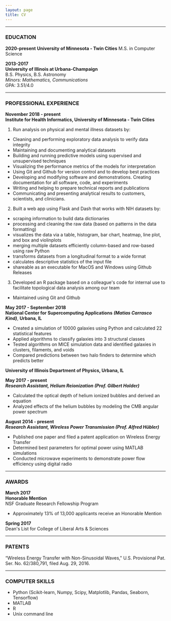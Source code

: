 ```yaml
---
layout: page
title: CV
---
```



***
### EDUCATION
**2020-present**
**University of Minnesota - Twin Cities**
M.S. in Computer Science

**2013-2017**  
**University of Illinois at Urbana-Champaign**  
B.S. Physics, B.S. Astronomy  
*Minors: Mathematics, Communications*  
GPA: 3.51/4.0  

***
### PROFESSIONAL EXPERIENCE  
**November 2018 - present**  
**Institute for Health Informatics, University of Minnesota - Twin Cities**

1. Run analysis on physical and mental illness datasets by:
 - Cleaning and performing exploratory data analysis to verify data integrity
 - Maintaining and documenting analytical datasets
 - Building and running predictive models using supervised and unsupervised techniques 
 - Visualizing the performance metrics of the models for interpretation
 - Using Git and Github for version control and to develop best practices
 - Developing and modifying software and demonstrations. Creating documentation for all software, code, and experiments
 - Writing and helping to prepare technical reports and publications
 - Communicating and presenting analytical results to customers, scientists, and clinicians.

2. Built a web app using Flask and Dash that works with NIH datasets by:
 - scraping information to build data dictionaries
 - processing and cleaning the raw data (based on patterns in the data formatting)
 - visualizes the data via a table, histogram, bar chart, heatmap, line plot, and box and violinplots
 - merging multiple datasets efficiently column-based and row-based using raw Python
 - transforms datasets from a longitudinal format to a wide format
 - calculates descriptive statistics of the input file
 - shareable as an executable for MacOS and Windows using Github Releases

3. Developed an R package based on a colleague's code for internal use to facilitate topological data analysis among our team
 - Maintained using Git and Github


**May 2017 - September 2018**  
**National Center for Supercomputing Applications** ***(Matias Carrasco Kind)***, **Urbana, IL**  
- Created a simulation of 10000 galaxies using Python and calculated 22 statistical features  
- Applied algorithms to classify galaxies into 3 structural classes  
- Tested algorithms on MICE simulation data and identified galaxies in clusters, filaments, and voids  
- Compared predictions between two halo finders to determine which predicts better  
 
  
**University of Illinois Department of Physics, Urbana, IL** 
  
**May 2017 - present**  
***Research Assistant, Helium Reionization (Prof. Gilbert Holder)***  
- Calculated the optical depth of helium ionized bubbles and derived an equation 
- Analyzed effects of the helium bubbles by modeling the CMB angular power spectrum  
  
**August 2014 - present**  
***Research Assistant, Wireless Power Transmission (Prof. Alfred Hübler)***  
- Published one paper and filed a patent application on Wireless Energy Transfer
- Determined best parameters for optimal power using MATLAB simulations
- Conducted microwave experiments to demonstrate power flow efficiency using digital radio  

***
### AWARDS  
**March 2017**  
**Honorable Mention**  
NSF Graduate Research Fellowship Program  
- Approximately 13% of 13,000 applicants receive an Honorable Mention
  
**Spring 2017**  
Dean's List for College of Liberal Arts & Sciences

***
### PATENTS  
“Wireless Energy Transfer with Non-Sinusoidal Waves," U.S. Provisional Pat. Ser. No. 62/380,791, filed Aug. 29, 2016.

***
### COMPUTER SKILLS
- Python (Scikit-learn, Numpy, Scipy, Matplotlib, Pandas, Seaborn, Tensorflow)  
- MATLAB
- R
- Unix command line  

